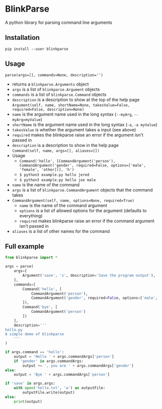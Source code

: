 # BlinkParse
A python library for parsing command line arguments
## Installation
`pip install --user blinkparse`
## Usage
`parse(args=[], commands=None, description='')`  
- returns a `blinkparse.Arguments` object
- `args` is a list of `blinkparse.Argument` objects
- `commands` is a list of `blinkparse.Command` objects
- `description` is a description to show at the top of the help page  
`Argument(self, name, shortName=None, takesValue=False, required=False, description=None)`  
- `name` is the argument name used in the long syntax (`--myArg`, `--myArg=myValue`)
- `shortName` is the argument name used in the long syntax (`-a`, `-a myValue`)
- `takesValue` is whether the argument takes a input (see above)
- `required` makes the blinkparse raise an error if the argument isn't passed in
- `description` is a description to show in the help page  
`Command(self, name, args=[], aliases=[])`  
- Usage
    - `Command('hello', [CommandArgument('person'), CommandArgument('gender', required=False, options=['male', 'female', 'other])], 'h')`
    - `$ python3 example.py hello jered`
    - `$ python3 example.py hello joe male`
- `name` is the name of the command
- `args` is a list of `blinkparse.CommandArgument` objects that the command takes
- `CommandArgument(self, name, options=None, required=True)`
    - `name` is the name of the command argument
    - `options` is a list of allowed options for the argument (defaults to everything)
    - `required` makes blinkparse raise an error if the command argument isn't passed in
- `aliases` is a list of other names for the command
## Full example
```python
from blinkparse import *

args = parse(
    args=[
        Argument('save', 's', description='Save the program output'),
    ],
    commands=[
        Command('hello', [
            CommandArgument('person'),
            CommandArgument('gender', required=False, options=['male', 'female', 'other'])
        ]),
        Command('bye', [
            CommandArgument('person')
        ])
    ],
    description='''
hello.py
A simple demo of blinkparse
    '''
)

if args.command == 'hello':
    output = 'Hello ' + args.commandArgs['person']
    if 'gender' in args.commandArgs:
        output += ', you are ' + args.commandArgs['gender']
else:
    output = 'Bye ' + args.commandArgs['person']

if 'save' in args.args:
    with open('hello.txt', 'w') as outputFile:
        outputFile.write(output)
else:
    print(output)
```
